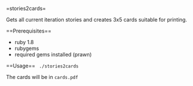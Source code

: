 =stories2cards=

Gets all current iteration stories and creates 3x5 cards suitable for printing.

==Prerequisites==
* ruby 1.8
* rubygems
* required gems installed (prawn)

==Usage==
<code>
	./stories2cards
</code>

The cards will be in <code>cards.pdf</code>